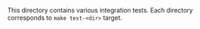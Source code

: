 This directory contains various integration tests. Each directory
corresponds to `make test-<dir>` target.